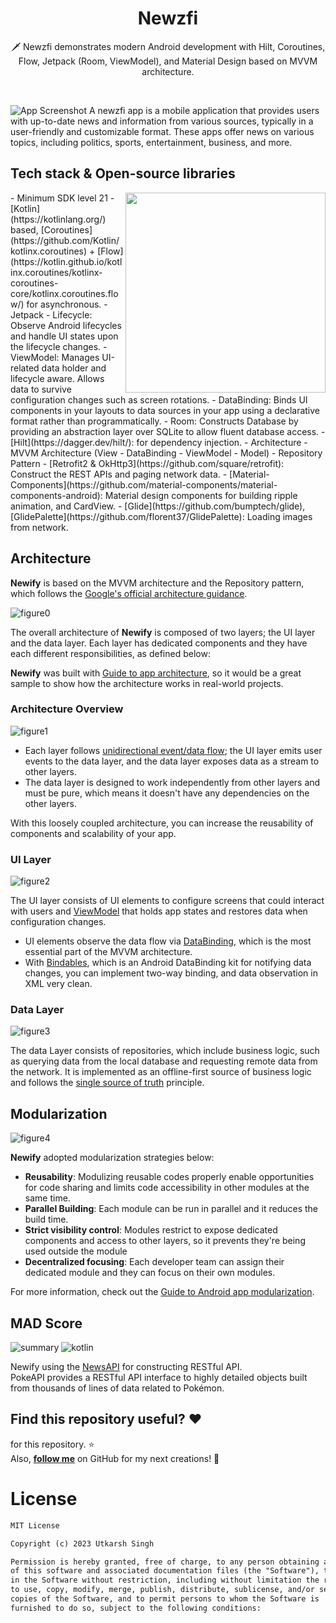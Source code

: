 <h1 align="center">Newzfi</h1>

<p align="center">  
🗡️ Newzfi demonstrates modern Android development with Hilt, Coroutines, Flow, Jetpack (Room, ViewModel), and Material Design based on MVVM architecture.
</p>
</br>


![App Screenshot](https://user-images.githubusercontent.com/78771861/234365931-894a874a-a5d0-4458-93f6-072243920b32.gif)
A newzfi app is a mobile application that provides users with up-to-date news and information from various sources, typically in a user-friendly and customizable format. These apps offer news on various topics, including politics, sports, entertainment, business, and more.


## Tech stack & Open-source libraries
<img src=https://user-images.githubusercontent.com/78771861/234373867-aff56157-d9d5-42a9-9602-1bd4eb818ca5.gif align="right" width="320" hight ="250"/>
- Minimum SDK level 21
- [Kotlin](https://kotlinlang.org/) based, [Coroutines](https://github.com/Kotlin/kotlinx.coroutines) + [Flow](https://kotlin.github.io/kotlinx.coroutines/kotlinx-coroutines-core/kotlinx.coroutines.flow/) for asynchronous.
- Jetpack
  - Lifecycle: Observe Android lifecycles and handle UI states upon the lifecycle changes.
  - ViewModel: Manages UI-related data holder and lifecycle aware. Allows data to survive configuration changes such as screen rotations.
  - DataBinding: Binds UI components in your layouts to data sources in your app using a declarative format rather than programmatically.
  - Room: Constructs Database by providing an abstraction layer over SQLite to allow fluent database access.
  - [Hilt](https://dagger.dev/hilt/): for dependency injection.
- Architecture
  - MVVM Architecture (View - DataBinding - ViewModel - Model)
  - Repository Pattern
- [Retrofit2 & OkHttp3](https://github.com/square/retrofit): Construct the REST APIs and paging network data.
- [Material-Components](https://github.com/material-components/material-components-android): Material design components for building ripple animation, and CardView.
- [Glide](https://github.com/bumptech/glide), [GlidePalette](https://github.com/florent37/GlidePalette): Loading images from network.


## Architecture
**Newify** is based on the MVVM architecture and the Repository pattern, which follows the [Google's official architecture guidance](https://developer.android.com/topic/architecture).

![figure0](https://user-images.githubusercontent.com/78771861/234374635-afd7205c-ff92-48f6-a739-d39a1419b856.png)

The overall architecture of **Newify** is composed of two layers; the UI layer and the data layer. Each layer has dedicated components and they have each different responsibilities, as defined below:

**Newify** was built with [Guide to app architecture](https://developer.android.com/topic/architecture), so it would be a great sample to show how the architecture works in real-world projects.


### Architecture Overview

![figure1](https://user-images.githubusercontent.com/78771861/234374772-3f234436-1ebb-4421-b966-7734082e330d.png)

- Each layer follows [unidirectional event/data flow](https://developer.android.com/topic/architecture/ui-layer#udf); the UI layer emits user events to the data layer, and the data layer exposes data as a stream to other layers.
- The data layer is designed to work independently from other layers and must be pure, which means it doesn't have any dependencies on the other layers.

With this loosely coupled architecture, you can increase the reusability of components and scalability of your app.

### UI Layer

![figure2](https://user-images.githubusercontent.com/78771861/234374929-0b5b1265-10fd-47c6-8cb6-acd49c16a9df.png)

The UI layer consists of UI elements to configure screens that could interact with users and [ViewModel](https://developer.android.com/topic/libraries/architecture/viewmodel) that holds app states and restores data when configuration changes.
- UI elements observe the data flow via [DataBinding](https://developer.android.com/topic/libraries/data-binding), which is the most essential part of the MVVM architecture. 
- With [Bindables](https://github.com/skydoves/bindables), which is an Android DataBinding kit for notifying data changes, you can implement two-way binding, and data observation in XML very clean.

### Data Layer


![figure3](https://user-images.githubusercontent.com/78771861/234375003-f97e3da8-2fc3-4606-9a23-d118fb354079.png)

The data Layer consists of repositories, which include business logic, such as querying data from the local database and requesting remote data from the network. It is implemented as an offline-first source of business logic and follows the [single source of truth](https://en.wikipedia.org/wiki/Single_source_of_truth) principle.<br>


## Modularization


![figure4](https://user-images.githubusercontent.com/78771861/234375037-3b78d1c2-4531-4ca1-aee4-c67a3a83349a.png)

**Newify** adopted modularization strategies below:

- **Reusability**: Modulizing reusable codes properly enable opportunities for code sharing and limits code accessibility in other modules at the same time.
- **Parallel Building**: Each module can be run in parallel and it reduces the build time.
- **Strict visibility control**: Modules restrict to expose dedicated components and access to other layers, so it prevents they're being used outside the module
- **Decentralized focusing**: Each developer team can assign their dedicated module and they can focus on their own modules.

For more information, check out the [Guide to Android app modularization](https://developer.android.com/topic/modularization).

## MAD Score
![summary](https://user-images.githubusercontent.com/24237865/102366914-84f6b000-3ffc-11eb-8d49-b20694239782.png)
![kotlin](https://user-images.githubusercontent.com/24237865/102366932-8a53fa80-3ffc-11eb-8131-fd6745a6f079.png)



Newify using the [NewsAPI](newsapi.org) for constructing RESTful API.<br>
PokeAPI provides a RESTful API interface to highly detailed objects built from thousands of lines of data related to Pokémon.

## Find this repository useful? :heart:
for this repository. :star: <br>
Also, __[follow me](https://github.com/utkarshxf)__ on GitHub for my next creations! 🤩

# License
```xml
MIT License

Copyright (c) 2023 Utkarsh Singh

Permission is hereby granted, free of charge, to any person obtaining a copy
of this software and associated documentation files (the "Software"), to deal
in the Software without restriction, including without limitation the rights
to use, copy, modify, merge, publish, distribute, sublicense, and/or sell
copies of the Software, and to permit persons to whom the Software is
furnished to do so, subject to the following conditions:
```
